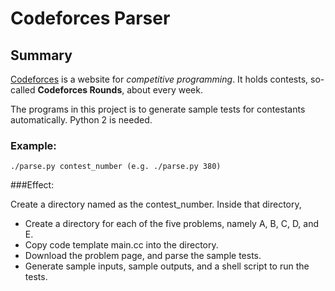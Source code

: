 Codeforces Parser
=================

Summary
-------

[Codeforces](http://codeforces.com/) is a website for _competitive programming_. It holds contests, so-called __Codeforces Rounds__, about every week.

The programs in this project is to generate sample tests for contestants automatically. Python 2 is needed.

### Example:
`./parse.py contest_number (e.g. ./parse.py 380)`

###Effect:

Create a directory named as the contest_number. Inside that directory,

- Create a directory for each of the five problems, namely A, B, C, D, and E.
- Copy code template main.cc into the directory.
- Download the problem page, and parse the sample tests.
- Generate sample inputs, sample outputs, and a shell script to run the tests.